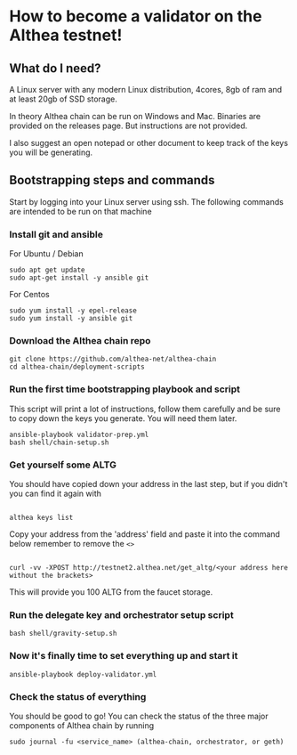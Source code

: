 # How to become a validator on the Althea testnet!

## What do I need?

A Linux server with any modern Linux distribution, 4cores, 8gb of ram and at least 20gb of SSD storage.

In theory Althea chain can be run on Windows and Mac. Binaries are provided on the releases page. But instructions are not provided.

I also suggest an open notepad or other document to keep track of the keys you will be generating.

## Bootstrapping steps and commands

Start by logging into your Linux server using ssh. The following commands are intended to be run on that machine

### Install git and ansible

For Ubuntu / Debian

```
sudo apt get update
sudo apt-get install -y ansible git
```

For Centos

```
sudo yum install -y epel-release
sudo yum install -y ansible git
```

### Download the Althea chain repo

```
git clone https://github.com/althea-net/althea-chain
cd althea-chain/deployment-scripts
```

### Run the first time bootstrapping playbook and script

This script will print a lot of instructions, follow them carefully and be sure to copy
down the keys you generate. You will need them later.

```
ansible-playbook validator-prep.yml
bash shell/chain-setup.sh
```

### Get yourself some ALTG

You should have copied down your address in the last step, but if you didn't you can find it again with

```

althea keys list

```

Copy your address from the 'address' field and paste it into the command below remember to remove the `<>`

```

curl -vv -XPOST http://testnet2.althea.net/get_altg/<your address here without the brackets>

```

This will provide you 100 ALTG from the faucet storage.

### Run the delegate key and orchestrator setup script

```
bash shell/gravity-setup.sh
```

### Now it's finally time to set everything up and start it

```
ansible-playbook deploy-validator.yml
```

### Check the status of everything

You should be good to go! You can check the status of the three
major components of Althea chain by running

```
sudo journal -fu <service_name> (althea-chain, orchestrator, or geth)
```
